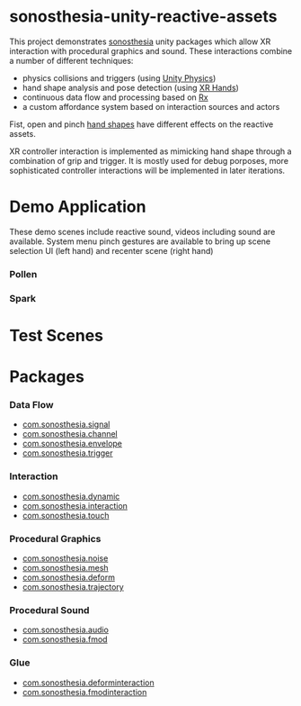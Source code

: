# sonosthesia-unity-reactive-assets

This project demonstrates [sonosthesia](https://github.com/jbat100/sonosthesia-documentation) unity packages which allow XR interaction with procedural graphics and sound. These interactions combine a number of different techniques:

- physics collisions and triggers (using [Unity Physics](https://docs.unity3d.com/Manual/PhysicsSection.html))
- hand shape analysis and pose detection (using [XR Hands](https://docs.unity3d.com/Packages/com.unity.xr.hands@1.5/manual/index.html))
- continuous data flow and processing based on [Rx](https://github.com/neuecc/UniRx)
- a custom affordance system based on interaction sources and actors

Fist, open and pinch [hand shapes](https://docs.unity3d.com/Packages/com.unity.xr.hands@1.5/manual/gestures/hand-shapes.html) have different effects on the reactive assets.

XR controller interaction is implemented as mimicking hand shape through a combination of grip and trigger. It is mostly used for debug porposes, more sophisticated controller interactions will be implemented in later iterations.

# Demo Application

These demo scenes include reactive sound, videos including sound are available. System menu pinch gestures are available to bring up scene selection UI (left hand) and recenter scene (right hand)

### Pollen



### Spark



# Test Scenes

# Packages

### Data Flow

- [com.sonosthesia.signal](https://github.com/jbat100/sonosthesia-unity-packages/tree/main/packages/com.sonosthesia.signal)
- [com.sonosthesia.channel](https://github.com/jbat100/sonosthesia-unity-packages/tree/main/packages/com.sonosthesia.channel)
- [com.sonosthesia.envelope](https://github.com/jbat100/sonosthesia-unity-packages/tree/main/packages/com.sonosthesia.envelope)
- [com.sonosthesia.trigger](https://github.com/jbat100/sonosthesia-unity-packages/tree/main/packages/com.sonosthesia.trigger)

### Interaction

- [com.sonosthesia.dynamic](https://github.com/jbat100/sonosthesia-unity-packages/tree/main/packages/com.sonosthesia.dynamic)
- [com.sonosthesia.interaction](https://github.com/jbat100/sonosthesia-unity-packages/tree/main/packages/com.sonosthesia.interaction)
- [com.sonosthesia.touch](https://github.com/jbat100/sonosthesia-unity-packages/tree/main/packages/com.sonosthesia.touch)

### Procedural Graphics 

- [com.sonosthesia.noise](https://github.com/jbat100/sonosthesia-unity-packages/tree/main/packages/com.sonosthesia.noise)
- [com.sonosthesia.mesh](https://github.com/jbat100/sonosthesia-unity-packages/tree/main/packages/com.sonosthesia.mesh)
- [com.sonosthesia.deform](https://github.com/jbat100/sonosthesia-unity-packages/tree/main/packages/com.sonosthesia.deform)
- [com.sonosthesia.trajectory](https://github.com/jbat100/sonosthesia-unity-packages/tree/main/packages/com.sonosthesia.trajectory)

### Procedural Sound

- [com.sonosthesia.audio](https://github.com/jbat100/sonosthesia-unity-packages/tree/main/packages/com.sonosthesia.audio)
- [com.sonosthesia.fmod](https://github.com/jbat100/sonosthesia-unity-packages/tree/main/packages/com.sonosthesia.fmod)

### Glue

- [com.sonosthesia.deforminteraction](https://github.com/jbat100/sonosthesia-unity-packages/tree/main/packages/com.sonosthesia.deforminteraction)
- [com.sonosthesia.fmodinteraction](https://github.com/jbat100/sonosthesia-unity-packages/tree/main/packages/com.sonosthesia.fmodinteraction)

